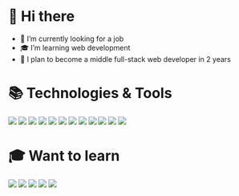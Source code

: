 <h1>👋 Hi there</h1>

<ul>
  <li>🔭 I’m currently looking for a job</li>
  <li>🎓 I’m learning web development</li>
  <li>🔬 I plan to become a middle full-stack web developer in 2 years</li>
</ul>

<h1>📚 Technologies & Tools</h1>

![](https://img.shields.io/badge/PHP-informational?style=flat&logo=php&logoColor=8993be&color=2B2E3A)
![](https://img.shields.io/badge/Laravel-informational?style=flat&logo=laravel&logoColor=ffffff&color=ff2d20)
![](https://img.shields.io/badge/JavaScript-informational?style=flat&logo=javascript&logoColor=323330&color=f0db4f)
![](https://img.shields.io/badge/TypeScript-informational?style=flat&logo=typescript&logoColor=ffffff&color=007acc)
![](https://img.shields.io/badge/Vue-informational?style=flat&logo=vue.js&logoColor=4FC08D&color=373944)
![](https://img.shields.io/badge/HTML-informational?style=flat&logo=html5&logoColor=ffffff&color=E44D26)
![](https://img.shields.io/badge/CSS-informational?style=flat&logo=css3&logoColor=ffffff&color=0066B6)
![](https://img.shields.io/badge/SCSS-informational?style=flat&logo=sass&logoColor=CC6699&color=ffffff)
![](https://img.shields.io/badge/Tailwind%20CSS-informational?style=flat&logo=tailwindcss&logoColor=06B6D4&color=ffffff)
![](https://img.shields.io/badge/MySQL-informational?style=flat&logo=mysql&logoColor=ffffff&color=007D7D)
![](https://img.shields.io/badge/VS%20Code-informational?style=flat&logo=visual-studio-code&logoColor=white&color=007acc)
![](https://img.shields.io/badge/Git-informational?style=flat&logo=git&logoColor=ffffff&color=bc4420)

<h1>🎓 Want to learn</h1>

![](https://img.shields.io/badge/PostgreSQL-informational?style=flat-square&logo=postgresql&logoColor=ffffff&color=336791)
![](https://img.shields.io/badge/GraphQL-informational?style=flat&logo=graphql&logoColor=E10098&color=2B2E3A)
![](https://img.shields.io/badge/Docker-informational?style=flat&logo=docker&logoColor=2496ed&color=081f32)
![](https://img.shields.io/badge/nginx-informational?style=flat&logo=nginx&logoColor=009639&color=ffffff)
![](https://img.shields.io/badge/Node.js-informational?style=flat&logo=nodedotjs&logoColor=ffffff&color=339933)
